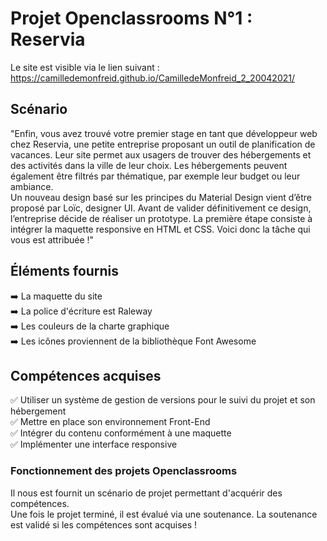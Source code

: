 # Projet Openclassrooms N°1 : Reservia
Le site est visible via le lien suivant : https://camilledemonfreid.github.io/CamilledeMonfreid_2_20042021/  
## Scénario
"Enfin, vous avez trouvé votre premier stage en tant que développeur web chez Reservia, une petite entreprise proposant un outil de planification de vacances. Leur site permet aux usagers de trouver des hébergements et des activités dans la ville de leur choix. Les hébergements peuvent également être filtrés par thématique, par exemple leur budget ou leur ambiance.  
Un nouveau design basé sur les principes du Material Design vient d’être proposé par Loïc, designer UI.
Avant de valider définitivement ce design, l’entreprise décide de réaliser un prototype. La première étape consiste à intégrer la maquette responsive en HTML et CSS. Voici donc la tâche qui vous est attribuée !"

## Éléments fournis
➡️ La maquette du site  
➡️ La police d'écriture est Raleway  
➡️ Les couleurs de la charte graphique  
➡️ Les icônes proviennent de la bibliothèque Font Awesome  

## Compétences acquises 
✅ Utiliser un système de gestion de versions pour le suivi du projet et son hébergement  
✅ Mettre en place son environnement Front-End  
✅ Intégrer du contenu conformément à une maquette  
✅ Implémenter une interface responsive  

### Fonctionnement des projets Openclassrooms
Il nous est fournit un scénario de projet permettant d'acquérir des compétences.  
Une fois le projet terminé, il est évalué via une soutenance. La soutenance est validé si les compétences sont acquises !
